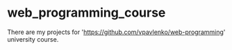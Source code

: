 web_programming_course
======================

There are my projects for 'https://github.com/vpavlenko/web-programming' university course.
